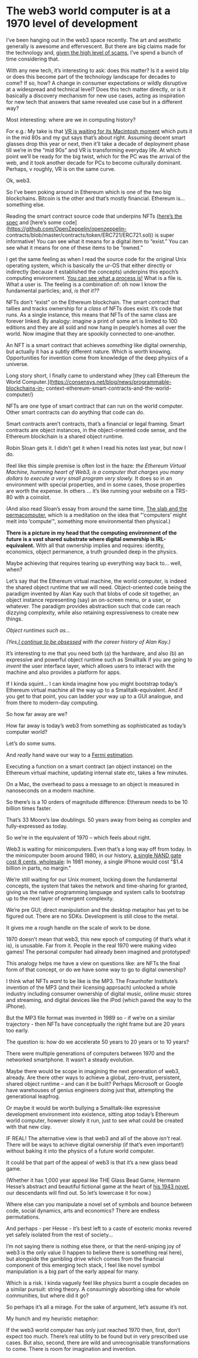 # The web3 world computer is at a 1970 level of development

I’ve been hanging out in the web3 space recently. The art and aesthetic
generally is awesome and effervescent. But there are big claims made for the
technology and, [given the high level of scams](https://web3isgoinggreat.com),
I’ve spend a bunch of time considering that.

With any new tech, it’s interesting to ask: does this matter? Is it a weird
blip or does this become part of the technology landscape for decades to come?
If so, how? A change in consumer expectations or wildly disruptive at a
widespread and technical level? Does this tech matter directly, or is it
basically a discovery mechanism for new use cases, acting as inspiration for
new tech that answers that same revealed use case but in a different way?

Most interesting: where are we in computing history?

For e.g.: My take is that [VR is waiting for its Macintosh
moment](/home/2022/04/20/vr) which puts it in the mid 80s and my gut says
that’s about right. Assuming decent smart glasses drop this year or next, then
it’ll take a decade of deployment phase till we’re in the “mid 90s” and VR is
transforming everyday life. At which point we’ll be ready for the big twist,
which for the PC was the arrival of the web, and it took another decade for
PCs to become culturally dominant. Perhaps, v roughly, VR is on the same
curve.

Ok, web3.

So I’ve been poking around in Ethereum which is one of the two big
blockchains. Bitcoin is the other and that’s mostly financial. Ethereum is…
something else.

Reading the smart contract source code that underpins NFTs ([here’s the
spec](https://eips.ethereum.org/EIPS/eip-721) and [here’s some
code](https://github.com/OpenZeppelin/openzeppelin-
contracts/blob/master/contracts/token/ERC721/ERC721.sol)) is super
informative! You can see what it means for a digital item to “exist.” You can
see what it means for one of these items to be “owned.”

I get the same feeling as when I read the source code for the original Unix
operating system, which is basically the ur-OS that either directly or
indirectly (because it established the concepts) underpins this epoch’s
computing environment. [You can see what a process
is!](/home/2005/09/24/what_is_a_process) What is a file is. What a user is.
The feeling is a combination of: oh now I know the fundamental particles; and,
_is that it??_

NFTs don’t “exist” on the Ethereum blockchain. The smart contract that tallies
and tracks ownership for a _class_ of NFTs does exist: it’s code that runs. As
a single instance, this means that NFTs of the same class are forever linked.
By analogy: imagine a print of some art is limited to 100 editions and they
are all sold and now hang in people’s homes all over the world. Now imagine
that they are spookily connected to one-another.

An NFT is a smart contract that achieves _something_ like digital ownership,
but actually it has a subtly different nature. Which is worth knowing.
Opportunities for invention come from knowledge of the deep physics of a
universe.

Long story short, I finally came to understand whey [they call Ethereum the
World Computer.](https://consensys.net/blog/news/programmable-blockchains-in-
context-ethereum-smart-contracts-and-the-world-computer/)

NFTs are one type of smart contract that can run on the world computer. Other
smart contracts can do anything that code can do.

Smart contracts aren’t contracts, that’s a financial or legal framing. Smart
contracts are object instances, in the object-oriented code sense, and the
Ethereum blockchain is a shared object runtime.

Robin Sloan gets it. I didn’t get it when I read his notes last year, but now
I do.

Ifeel like this simple premise is often lost in the haze: _the Ethereum
Virtual Machine, humming heart of Web3, is a computer that charges you many
dollars to execute a very small program very slowly._ It does so in an
environment with special properties, and in some cases, those properties are
worth the expense. In others … it’s like running your website on a TRS-80 with
a coinslot.

(And also read Sloan’s essay from around the same time, [The slab and the
permacomputer](https://www.robinsloan.com/lab/slab/), which is a meditation on
the idea that "‘computers’ might melt into ‘compute’", something more
environmental then physical.)

**There is a picture in my head that the computing environment of the future
is a vast shared substrate where digital ownership is IRL-equivalent.** With
all that ownership implies and requires: identity, economics, object
permanence, a truth grounded deep in the physics.

Maybe achieving that requires tearing up everything way back to… well, when?

Let’s say that the Ethereum virtual machine, the world computer, is indeed the
shared object runtime that we will need. Object-oriented code being the
paradigm invented by Alan Kay such that blobs of code sit together, an object
instance representing (say) an on-screen menu, or a user, or whatever. The
paradigm provides abstraction such that code can reach dizzying complexity,
while also retaining expressiveness to create new things.

_Object runtimes such as…_

_(Yes,[I continue to be obsessed](/home/2022/04/25/kay) with the career
history of Alan Kay.)_

It’s interesting to me that you need both (a) the hardware, and also (b) an
expressive and powerful object runtime such as Smalltalk if you are going to
_invent_ the user interface layer, which allows users to interact with the
machine and also provides a platform for apps.

If I kinda squint… I can kinda imagine how you might bootstrap today’s
Ethereum virtual machine all the way up to a Smalltalk-equivalent. And if you
get to that point, you can ladder your way up to a GUI analogue, and from
there to modern-day computing.

So how far away are we?

How far away is today’s web3 from something as sophisticated as today’s
computer world?

Let’s do some sums.

And _really_ hand wave our way to a [Fermi
estimation](https://en.wikipedia.org/wiki/Fermi_problem).

Executing a function on a smart contract (an object instance) on the Ethereum
virtual machine, updating internal state etc, takes a few minutes.

On a Mac, the overhead to pass a message to an object is measured in
nanoseconds on a modern machine.

So there’s is a 10 orders of magnitude difference: Ethereum needs to be 10
billion times faster.

That’s 33 Moore’s law doublings. 50 years away from being as complex and
fully-expressed as today.

So we’re in the equivalent of 1970 – which feels about right.

Web3 is waiting for minicomputers. Even that’s a long way off from today. In
the minicomputer boom around 1980, in our history, [a single NAND gate cost 8
cents, wholesale](/home/2021/03/02/microcode): In 1981 money, a single iPhone
would cost "$1.4 billion in parts, no margin."

We’re still waiting for our Unix moment, locking down the fundamental
concepts, the system that takes the network and time-sharing for granted,
giving us the native programming language and system calls to bootstrap up to
the next layer of emergent complexity.

We’re pre GUI; direct manipulation and the desktop metaphor has yet to be
figured out. There are no SDKs. Development is still close to the metal.

It gives me a rough handle on the scale of work to be done.

1970 doesn’t mean that web3, this new epoch of computing (if that’s what it
is), is unusable. Far from it. People in the real 1970 were making video
games! The personal computer had already been imagined and prototyped!

This analogy helps me have a view on questions like: are NFTs the final form
of that concept, or do we have some way to go to digital ownership?

I think what NFTs _want_ to be like is the MP3. The Fraunhofer Institute’s
invention of the MP3 (and their licensing approach) unlocked a whole industry
including consumer ownership of digital music, online music stores and
streaming, and digital devices like the iPod (which paved the way to the
iPhone).

But the MP3 file format was invented in 1989 so - if we’re on a similar
trajectory - then NFTs have conceptually the right frame but are 20 years too
early.

The question is: how do we accelerate 50 years to 20 years or to 10 years?

There were multiple generations of computers between 1970 and the networked
smartphone. It wasn’t a steady evolution.

Maybe there would be scope in imagining the next generation of web3, already.
Are there other ways to achieve a global, zero-trust, persistent, shared
object runtime – and can it be built? Perhaps Microsoft or Google have
warehouses of genius engineers doing just that, attempting the generational
leapfrog.

Or maybe it would be worth bullying a Smalltalk-like expressive development
environment into existence, sitting atop today’s Ethereum world computer,
however slowly it run, just to see what could be created with that new clay.

IF REAL! The alternative view is that web3 and all of the above _isn’t_ real.
There will be ways to achieve digital ownership (if that’s even important!)
without baking it into the physics of a future world computer.

It could be that part of the appeal of web3 is that it’s a new glass bead
game.

(Whether it has 1,000 year appeal like THE Glass Bead Game, Hermann Hesse’s
abstract and beautiful fictional game at the heart of [his 1943
novel](https://en.wikipedia.org/wiki/The_Glass_Bead_Game), our descendants
will find out. So let’s lowercase it for now.)

Where else can you manipulate a novel set of symbols and bounce between code,
social dynamics, arts and economics? There are endless permutations.

And perhaps - per Hesse - it’s best left to a caste of esoteric monks revered
yet safely isolated from the rest of society…

I’m not saying there is nothing else there, or that the nerd-sniping joy of
web3 is the only value (I happen to believe there is something real here), but
alongside the gambling drive which comes from the financial component of this
emerging tech stack, I feel like novel symbol manipulation is a big part of
the early appeal for many.

Which is a risk. I kinda vaguely feel like physics burnt a couple decades on a
similar pursuit: string theory. A consumingly absorbing idea for whole
communities, but where did it go?

So perhaps it’s all a mirage. For the sake of argument, let’s assume it’s not.

My hunch and my heuristic metaphor:

If the web3 world computer has only just reached 1970 then, first, don’t
expect too much. There’s real utility to be found but in very prescribed use
cases. But also, second, there are wild and unrecognisable transformations to
come. There is room for imagination and invention.
